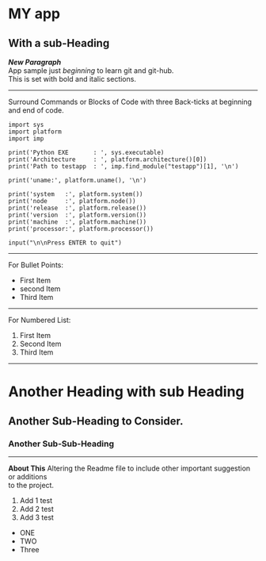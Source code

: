 # MY app

With a sub-Heading
---

***New Paragraph***  
App sample just *beginning* to learn git and git-hub.  
This is set with bold and italic sections.

---

Surround Commands or Blocks of Code with three Back-ticks at beginning and end of code.

```
import sys
import platform
import imp

print('Python EXE       : ', sys.executable)
print('Architecture     : ', platform.architecture()[0])
print('Path to testapp  : ', imp.find_module("testapp")[1], '\n')

print('uname:', platform.uname(), '\n')

print('system   :', platform.system())
print('node     :', platform.node())
print('release  :', platform.release())
print('version  :', platform.version())
print('machine  :', platform.machine())
print('processor:', platform.processor())

input("\n\nPress ENTER to quit")
```

---

For Bullet Points:

* First Item
* second Item
* Third Item

---

For Numbered List:

1. First Item
2. Second Item
3. Third Item

---

# Another Heading with sub Heading

Another Sub-Heading to Consider.
---

### Another Sub-Sub-Heading
---

**About This**
Altering the Readme file to include other important suggestion or additions  
to the project.
1. Add 1 test
2. Add 2 test
3. Add 3 test

+ ONE
+ TWO
+ Three
